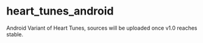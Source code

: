 # heart_tunes_android
Android Variant of Heart Tunes, sources will be uploaded once v1.0 reaches stable.

